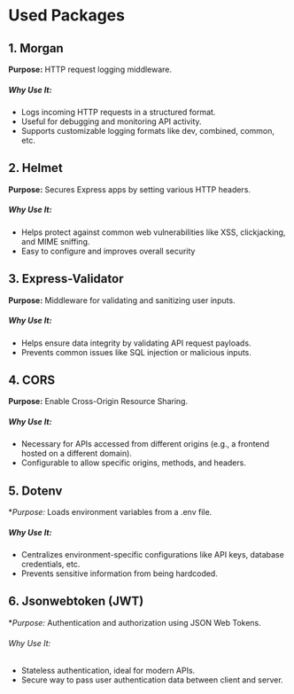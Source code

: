 # Used Packages
## 1. Morgan
**Purpose:** HTTP request logging middleware.

##### Why Use It:
- Logs incoming HTTP requests in a structured format.
- Useful for debugging and monitoring API activity.
- Supports customizable logging formats like dev, combined, common, etc.

## 2. Helmet
**Purpose:** Secures Express apps by setting various HTTP headers.
##### Why Use It:
- Helps protect against common web vulnerabilities like XSS, clickjacking, and MIME sniffing.
- Easy to configure and improves overall security

## 3. Express-Validator
**Purpose:** Middleware for validating and sanitizing user inputs.
##### Why Use It:
- Helps ensure data integrity by validating API request payloads.
- Prevents common issues like SQL injection or malicious inputs.

## 4. CORS
**Purpose:** Enable Cross-Origin Resource Sharing.
##### Why Use It:
- Necessary for APIs accessed from different origins (e.g., a frontend hosted on a different domain).
- Configurable to allow specific origins, methods, and headers.

## 5. Dotenv
**Purpose:* Loads environment variables from a .env file.
##### Why Use It:
- Centralizes environment-specific configurations like API keys, database credentials, etc.
- Prevents sensitive information from being hardcoded.

## 6. Jsonwebtoken (JWT)
**Purpose:* Authentication and authorization using JSON Web Tokens.
###### Why Use It:
- Stateless authentication, ideal for modern APIs.
- Secure way to pass user authentication data between client and server.